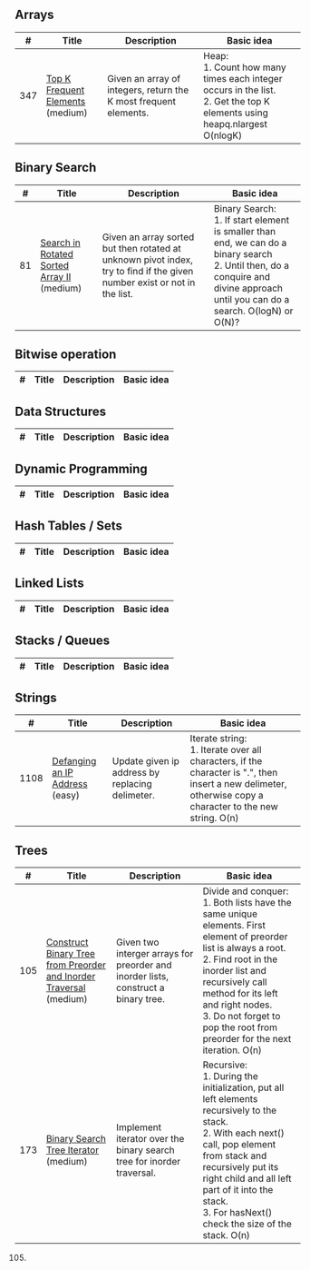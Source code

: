 ## Arrays
| # | Title | Description | Basic idea |
|---| ----- | -------- | --------------------- |
| 347 | [Top K Frequent Elements](https://leetcode.com/problems/top-k-frequent-elements/)<br>(medium) | Given an array of integers, return the K most frequent elements. | Heap:<br>1. Count how many times each integer occurs in the list.<br>2. Get the top K elements using heapq.nlargest O(nlogK) |

## Binary Search
| # | Title | Description | Basic idea |
|---| ----- | -------- | --------------------- |
| 81 | [Search in Rotated Sorted Array II](https://leetcode.com/problems/search-in-rotated-sorted-array-ii/)<br>(medium) | Given an array sorted but then rotated at unknown pivot index, try to find if the given number exist or not in the list. | Binary Search:<br>1. If start element is smaller than end, we can do a binary search<br>2. Until then, do a conquire and divine approach until you can do a search. O(logN) or O(N)? |

## Bitwise operation
| # | Title | Description | Basic idea |
|---| ----- | -------- | --------------------- |

## Data Structures
| # | Title | Description | Basic idea |
|---| ----- | -------- | --------------------- |

## Dynamic Programming
| # | Title | Description | Basic idea |
|---| ----- | -------- | --------------------- |

## Hash Tables / Sets
| # | Title | Description | Basic idea |
|---| ----- | -------- | --------------------- |

## Linked Lists
| # | Title | Description | Basic idea |
|---| ----- | -------- | --------------------- |

## Stacks / Queues
| # | Title | Description | Basic idea |
|---| ----- | -------- | --------------------- |

## Strings
| # | Title | Description | Basic idea |
|---| ----- | -------- | --------------------- |
| 1108 | [Defanging an IP Address](https://leetcode.com/problems/defanging-an-ip-address/)<br>(easy) | Update given ip address by replacing delimeter. | Iterate string:<br>1. Iterate over all characters, if the character is ".", then insert a new delimeter, otherwise copy a character to the new string. O(n) |

## Trees
| # | Title | Description | Basic idea |
|---| ----- | -------- | --------------------- |
| 105 | [Construct Binary Tree from Preorder and Inorder Traversal](https://leetcode.com/problems/construct-binary-tree-from-preorder-and-inorder-traversal/)<br>(medium) | Given two interger arrays for preorder and inorder lists, construct a binary tree. | Divide and conquer:<br>1. Both lists have the same unique elements. First element of preorder list is always a root.<br>2. Find root in the inorder list and recursively call method for its left and right nodes.<br>3. Do not forget to pop the root from preorder for the next iteration. O(n) |
| 173 | [Binary Search Tree Iterator](https://leetcode.com/problems/binary-search-tree-iterator/)<br>(medium) | Implement iterator over the binary search tree for inorder traversal. | Recursive:<br>1. During the initialization, put all left elements recursively to the stack.<br>2. With each next() call, pop element from stack and recursively put its right child and all left part of it into the stack.<br>3. For hasNext() check the size of the stack. O(n) |

105. 
